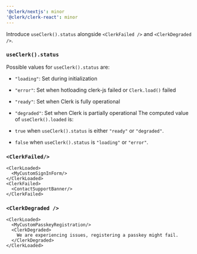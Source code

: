 ```yaml
---
'@clerk/nextjs': minor
'@clerk/clerk-react': minor
---
```


Introduce `useClerk().status` alongside `<ClerkFailed />` and `<ClerkDegraded />`.

### `useClerk().status`
Possible values for `useClerk().status` are:
- `"loading"`: Set during initialization
- `"error"`: Set when hotloading clerk-js failed or `Clerk.load()` failed
- `"ready"`: Set when Clerk is fully operational
- `"degraded"`: Set when Clerk is partially operational
The computed value of `useClerk().loaded` is:

- `true` when `useClerk().status` is either `"ready"` or `"degraded"`.
- `false` when `useClerk().status` is `"loading"` or `"error"`.

### `<ClerkFailed/>`
```tsx
<ClerkLoaded>
  <MyCustomSignInForm/>
</ClerkLoaded>
<ClerkFailed>
  <ContactSupportBanner/>
</ClerkFailed>
```

### `<ClerkDegraded />`
```tsx
<ClerkLoaded>
  <MyCustomPasskeyRegistration/>
  <ClerkDegraded>
    We are experiencing issues, registering a passkey might fail. 
  </ClerkDegraded>
</ClerkLoaded>
```
